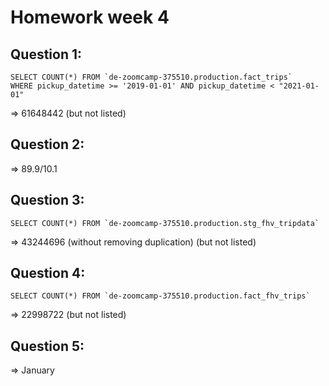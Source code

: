 # Homework week 4

## Question 1:
```
SELECT COUNT(*) FROM `de-zoomcamp-375510.production.fact_trips`
WHERE pickup_datetime >= '2019-01-01' AND pickup_datetime < "2021-01-01"
```
=> 61648442 (but not listed)

## Question 2:
=> 89.9/10.1

## Question 3:
```
SELECT COUNT(*) FROM `de-zoomcamp-375510.production.stg_fhv_tripdata`
```
=> 43244696 (without removing duplication) (but not listed)

## Question 4:
```
SELECT COUNT(*) FROM `de-zoomcamp-375510.production.fact_fhv_trips`
```
=> 22998722 (but not listed)

## Question 5:
=> January
